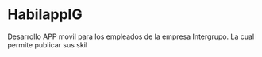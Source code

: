 # HabilappIG
Desarrollo APP movil para los empleados de la empresa Intergrupo. La cual permite publicar sus skil
